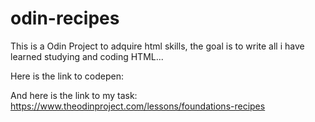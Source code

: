 # odin-recipes
This is a Odin Project to adquire html skills, the goal is to write all i have learned studying and coding HTML... 

Here is the link to codepen:

And here is the link to my task: https://www.theodinproject.com/lessons/foundations-recipes
